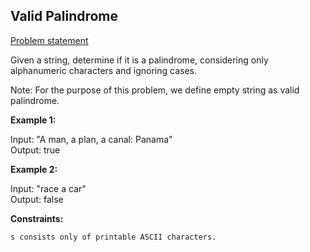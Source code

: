 ## Valid Palindrome

[Problem statement](https://leetcode.com/explore/challenge/card/august-leetcoding-challenge/549/week-1-august-1st-august-7th/3411/)

Given a string, determine if it is a palindrome, considering only alphanumeric characters and ignoring cases.

Note: For the purpose of this problem, we define empty string as valid palindrome.

**Example 1:**

Input: "A man, a plan, a canal: Panama"<br> Output: true


**Example 2:**

Input: "race a car"<br> Output: false
 

**Constraints:**

`s consists only of printable ASCII characters.`